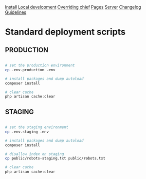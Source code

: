 [Install](index.md)
[Local development](chief-development.md)
[Overriding chief](overriding-chief.md)
[Pages](pages.md)
[Server](server.md)
[Changelog](CHANGELOG.md)
[Guidelines](GUIDELINES.md)
# Standard deployment scripts

## PRODUCTION
```bash

# set the production environment
cp .env.production .env

# install packages and dump autoload
composer install

# clear cache
php artisan cache:clear
```

## STAGING
```bash

# set the staging environment
cp .env.staging .env

# install packages and dump autoload
composer install

# disallow index on staging
cp public/robots-staging.txt public/robots.txt

# clear cache
php artisan cache:clear
```
